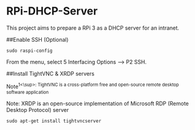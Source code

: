 # RPi-DHCP-Server
This project aims to prepare a RPi 3 as a DHCP server for an intranet.

##Enable SSH (Optional)

```
sudo raspi-config
```
From the menu, select 5 Interfacing Options --> P2 SSH.


##Install TightVNC & XRDP servers

Note<sup>1<\sup>: TightVNC is a cross-platform free and open-source remote desktop software application

Note: XRDP is an open-source implementation of Microsoft RDP (Remote Desktop Protocol) server

```
sudo apt-get install tightvncserver
```

